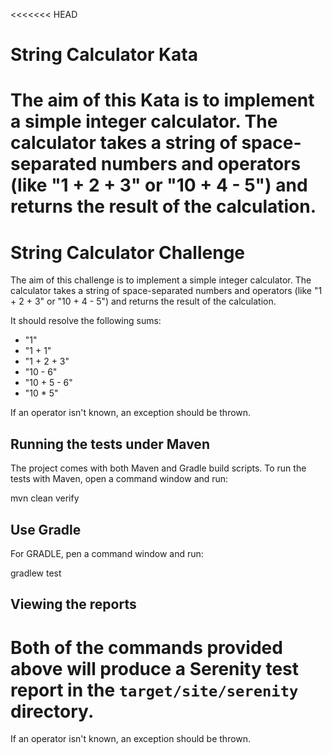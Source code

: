 <<<<<<< HEAD
# String Calculator Kata

The aim of this Kata is to implement a simple integer calculator. 
The calculator takes a string of space-separated numbers and operators (like "1 + 2 + 3" or "10 + 4 - 5") and returns the result of the calculation.
=======
# String Calculator Challenge

The aim of this challenge is to implement a simple integer calculator. The calculator takes a string of space-separated numbers and operators (like "1 + 2 + 3" or "10 + 4 - 5") and returns the result of the calculation.

It should resolve the following sums:

- "1"
- "1 + 1"
- "1 + 2 + 3"
- "10 - 6"
- "10 + 5 - 6"
- "10 * 5"

If an operator isn't known, an exception should be thrown.

## Running the tests under Maven

The project comes with both Maven and Gradle build scripts. To run the tests with Maven, open a command window and run:

  mvn clean verify

## Use Gradle

For GRADLE, pen a command window and run:

  gradlew test 

## Viewing the reports

Both of the commands provided above will produce a Serenity test report in the `target/site/serenity` directory.
=======

If an operator isn't known, an exception should be thrown.


